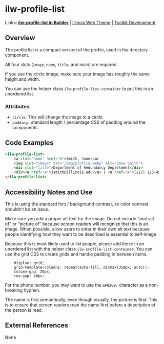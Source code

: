 # ilw-profile-list

Links: **[ilw-profile-list in Builder](https://builder3.toolkit.illinois.edu/component/ilw-profile-list/index.html)** | 
[Illinois Web Theme](https://webtheme.illinois.edu/) | 
[Toolkit Development](https://github.com/web-illinois/toolkit-management)

## Overview

The profile list is a compact version of the profile, used in the directory component. 

All four slots (`image`, `name`, `title`, and main) are required. 

If you use the circle image, make sure your image has roughly the same height and width. 

You can use the helper class `ilw-profile-list-container` to put this in an unordered list.  

### Attributes

* `circle`: This will change the image to a circle.
* `padding:` standard length / percentage CSS of padding around the components. 

## Code Examples

```html
<ilw-profile-list>
    <a slot="name" href="#">Smith, Jane</a>
    <img slot="image" src="/img/profile.webp" alt="Jane Smith">
    <div slot="title">Department of Redundancy Department</div>
    <div><a href="#">jsmith@illinois.edu</a> | <a href="#">(217) 123-4567</a></div>
</ilw-profile-list>
```

## Accessibility Notes and Use

This is using the standard font / background contrast, so color contrast shouldn't be an issue. 

Make sure you add a proper alt text for the image. Do not include "portrait of" or "picture of" because screen readers will recognize that this is an image. When possible, allow users to enter in their own alt text because people identifying how they want to be described is essential to self-image. 

Because this is most likely used to list people, please add these in an unordered list with the helper class `ilw-profile-list-container`. You can use the grid CSS to create grids and handle padding in between items.

```
    display: grid;
    grid-template-columns: repeat(auto-fill, minmax(350px, auto));
    column-gap: 20px;
    row-gap: 20px;
```

For the phone number, you may want to use the `&#8209;` character as a non-breaking hyphen. 

The name is first semantically, even though visually, the picture is first. This is to ensure that screen readers read the name first before a description of the person is read. 

## External References

None
